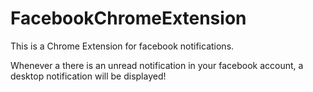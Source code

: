 FacebookChromeExtension
=======================

This is a Chrome Extension for facebook notifications.

Whenever a there is an unread notification in your facebook account, a desktop notification will be displayed!

